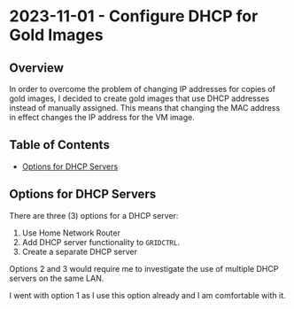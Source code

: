 # 2023-11-01 - Configure DHCP for Gold Images

## Overview

In order to overcome the problem of changing IP addresses for copies of gold images, I decided to create gold images that use DHCP addresses instead of manually assigned. This means that changing the MAC address in effect changes the IP address for the VM image.

## Table of Contents

* [Options for DHCP Servers](#options-for-dhcp-servers)

## Options for DHCP Servers

There are three (3) options for a DHCP server:

1. Use Home Network Router
1. Add DHCP server functionality to `GRIDCTRL`.
1. Create a separate DHCP server

Options 2 and 3 would require me to investigate the use of multiple DHCP servers on the same LAN.

I went with option 1 as I use this option already and I am comfortable with it.

